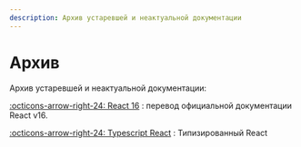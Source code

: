 ```yaml
---
description: Архив устаревшей и неактуальной документации
---
```


# Архив

Архив устаревшей и неактуальной документации:

[:octicons-arrow-right-24: React 16](./react16/tutorial.md)
: перевод официальной документации React v16.

[:octicons-arrow-right-24: Typescript React](./types/index.md)
: Типизированный React
